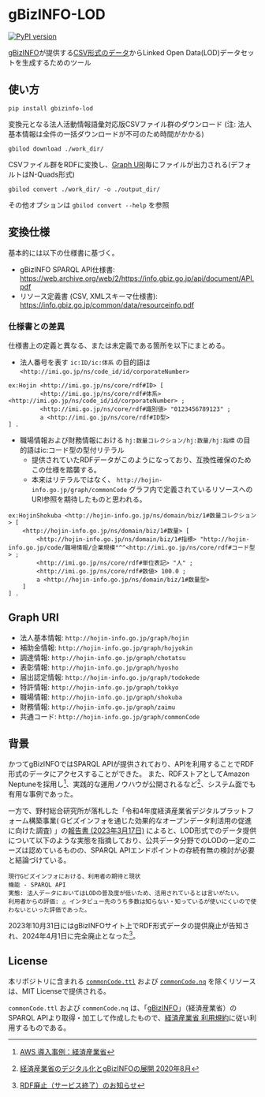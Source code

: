 # gBizINFO-LOD

[![PyPI version](https://badge.fury.io/py/gbizinfo-lod.svg)](https://badge.fury.io/py/gbizinfo-lod)

[gBizINFO](https://info.gbiz.go.jp/)が提供する[CSV形式のデータ](https://info.gbiz.go.jp/hojin/DownloadTop)からLinked Open Data(LOD)データセットを生成するためのツール

## 使い方

```shell
pip install gbizinfo-lod
```

変換元となる法人活動情報語彙対応版CSVファイル群のダウンロード
(注: 法人基本情報は全件の一括ダウンロードが不可のため時間がかかる)

```shell
gbilod download ./work_dir/
```

CSVファイル群をRDFに変換し、[Graph URI](#graph-uri)毎にファイルが出力される(デフォルトはN-Quads形式)

```shell
gbilod convert ./work_dir/ -o ./output_dir/
```

その他オプションは `gbilod convert --help` を参照

## 変換仕様

基本的には以下の仕様書に基づく。

- gBizINFO SPARQL API仕様書: https://web.archive.org/web/2/https://info.gbiz.go.jp/api/document/API.pdf
- リソース定義書 (CSV, XMLスキーマ仕様書): https://info.gbiz.go.jp/common/data/resourceinfo.pdf

### 仕様書との差異

仕様書上の定義と異なる、または未定義である箇所を以下にまとめる。

- 法人番号を表す `ic:ID/ic:体系` の目的語は `<http://imi.go.jp/ns/code_id/id/corporateNumber>`

```turtle
ex:Hojin <http://imi.go.jp/ns/core/rdf#ID> [
         <http://imi.go.jp/ns/core/rdf#体系> <http://imi.go.jp/ns/code_id/id/corporateNumber> ;
         <http://imi.go.jp/ns/core/rdf#識別値> "0123456789123" ;
         a <http://imi.go.jp/ns/core/rdf#ID型>
] .
```

- 職場情報および財務情報における `hj:数量コレクション/hj:数量/hj:指標` の目的語はic:コード型の型付リテラル
  - 提供されていたRDFデータがこのようになっており、互換性確保のためこの仕様を踏襲する。 
  - 本来はリテラルではなく、 `http://hojin-info.go.jp/graph/commonCode` グラフ内で定義されているリソースへのURI参照を期待したものと思われる。

```turtle
ex:HojinShokuba <http://hojin-info.go.jp/ns/domain/biz/1#数量コレクション> [
    <http://hojin-info.go.jp/ns/domain/biz/1#数量> [
        <http://hojin-info.go.jp/ns/domain/biz/1#指標> "http://hojin-info.go.jp/code/職場情報/企業規模"^^<http://imi.go.jp/ns/core/rdf#コード型> ;
        <http://imi.go.jp/ns/core/rdf#単位表記> "人" ;
        <http://imi.go.jp/ns/core/rdf#数値> 100.0 ;
        a <http://hojin-info.go.jp/ns/domain/biz/1#数量型>
    ]
] .
```

## Graph URI

- 法人基本情報: `http://hojin-info.go.jp/graph/hojin`
- 補助金情報: `http://hojin-info.go.jp/graph/hojyokin`
- 調達情報: `http://hojin-info.go.jp/graph/chotatsu`
- 表彰情報: `http://hojin-info.go.jp/graph/hyosho`
- 届出認定情報: `http://hojin-info.go.jp/graph/todokede`
- 特許情報: `http://hojin-info.go.jp/graph/tokkyo`
- 職場情報: `http://hojin-info.go.jp/graph/shokuba`
- 財務情報: `http://hojin-info.go.jp/graph/zaimu`
- 共通コード: `http://hojin-info.go.jp/graph/commonCode`

## 背景

かつてgBizINFOではSPARQL APIが提供されており、APIを利用することでRDF形式のデータにアクセスすることができた。
また、RDFストアとしてAmazon Neptuneを採用し[^1]、実践的な運用ノウハウが公開されるなど[^2]、システム面でも有用な事例であった。

一方で、野村総合研究所が落札した「令和4年度経済産業省デジタルプラットフォーム構築事業(
Gビズインフォを通じた効果的なオープンデータ利活用の促進に向けた調査)
」の[報告書 (2023年3月17日)](https://www.meti.go.jp/meti_lib/report/2022FY/000235.pdf)
によると、LOD形式でのデータ提供について以下のような実態を指摘しており、公共データ分野でのLODの一定のニーズは認めているものの、SPARQL APIエンドポイントの存続有無の検討が必要と結論づけている。

```
現行Gビズインフォにおける、利用者の期待と現状
機能 - SPARQL API
実態: 法人データにおいてはLODの普及度が低いため、活用されているとは言いがたい。
利用者からの評価: △ インタビュー先のうち多数は知らない・知っているが使いにくいので使わないといった評価であった。
```

2023年10月31日にはgBizINFOサイト上でRDF形式データの提供廃止が告知され、2024年4月1日に完全廃止となった[^3]。

[^1]: [AWS 導入事例：経済産業省](https://aws.amazon.com/jp/solutions/case-studies/meti/)
[^2]: [経済産業省のデジタル化とgBizINFOの展開 2020年8⽉](https://pages.awscloud.com/rs/112-TZM-766/images/Session%204%20-%20gBizINFO.pdf)
[^3]: [RDF廃止（サービス終了）のお知らせ](https://info.gbiz.go.jp/html/RdfStop.html)

## License

本リポジトリに含まれる [`commonCode.ttl`](commonCode.ttl) および [`commonCode.nq`](commonCode.nq) を除くリソースは、MIT Licenseで提供される。

`commonCode.ttl` および `commonCode.nq` は、「[gBizINFO](https://info.gbiz.go.jp/)」（経済産業省）のSPARQL APIより取得・加工して作成したもので、[経済産業省 利用規約](https://www.meti.go.jp/main/rules.html)に従い利用するものである。
